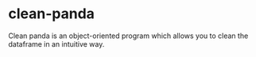 # clean-panda
 Clean panda is an object-oriented program which allows you to clean the dataframe in an intuitive way.